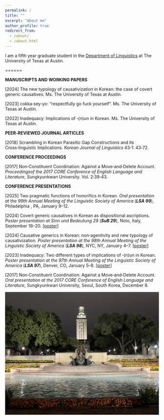 ```yaml
---
permalink: /
title: ""
excerpt: "About me"
author_profile: true
redirect_from: 
  - /about/
  - /about.html
---
```

I am a fifth year graduate student in the [Department of Linguistics](https://liberalarts.utexas.edu/linguistics/) at The University of Texas at Austin. 

======

**MANUSCRIPTS AND WORKING PAPERS**

[2024] The new typology of causativization in Korean: the case of covert generic causatives. Ms. The University of
Texas at Austin.

[2023] cokka‑sey‑yo: “respectfully go fuck yourself”. Ms. The University of Texas at Austin.

[2022] Inadequacy: Implications of ‑(n)un in Korean. Ms. The University of Texas at Austin.

**PEER‑REVIEWED JOURNAL ARTICLES**

[2018] Scrambling in Korean Parasitic Gap Constructions and its Cross‑linguistic Implications. _Korean Journal
of Linguistics_ 43‑1: 43‑72.

**CONFERENCE PROCEEDINGS**

[2017] Non‑Constituent Coordination: Against a Move‑and‑Delete Account. _Proceedingsof the 2017 CORE
Conference of English Language and Literature_, Sungkyunkwan University. Vol. 2:39‑43.

**CONFERENCE PRESENTATIONS**

[2025] Two pragmatic functions of honorifics in Korean. _Oral presentation at the 99th Annual Meeting of the
Linguistic Society of America_ (**_LSA 99_**), Philadelphia , PA, January 9–12.

[2024] Covert generic causatives in Korean as dispositional ascriptions. _Poster presentation at Sinn und
Bedeutung 29_ (**_SuB 29_**), Noto, Italy, September 16–20. [[poster](https://park-seyeon.github.io/files/subposter2024.pdf)]

[2024] Causative generics in Korean: non‑agentivity and new typology of causativization. _Poster presentation
at the 98th Annual Meeting of the Linguistic Society of America_ (**_LSA 98_**), NYC, NY, January 4–7. [[poster](https://park-seyeon.github.io/files/lsaposter2024-1.pdf)]

[2023] Inadequacy: Two different types of implications of ‑(n)un in Korean. _Poster presentation at the 97th
Annual Meeting of the Linguistic Society of America_ (**_LSA 97_**), Denver, CO, January 5–8. [[poster](https://park-seyeon.github.io/files/lsaposter2023-1.pdf)]

[2017] Non‑Constituent Coordination: Against a Move‑and‑Delete Account. _Oral presentation at the 2017
CORE Conference of English Language and Literature_, Sungkyunkwan University, Seoul, South Korea, December 8.



![UT Tower](/images/uttower.jpg)

